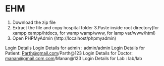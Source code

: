 # EHM

1. Download the zip file
2. Extract the file and copy hospital folder
3.Paste inside root directory(for xampp xampp/htdocs, for wamp wamp/www, for lamp var/www/html)
4. Open PHPMyAdmin (http://localhost/phpmyadmin)

Login Details
Login Details for admin : admin/admin
Login Details for Patient: Parth@gmail.com/Parth@123
Login Details for Doctor: manan@gmail.com.com/Manan@123
Login Details for Lab : lab/lab
